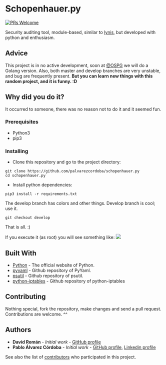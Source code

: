 # Schopenhauer.py
[![PRs Welcome](https://img.shields.io/badge/PRs-welcome-brightgreen.svg?style=flat-square)](http://makeapullrequest.com) 

Security auditing tool, module-based, similar to [lynis](https://github.com/CISOfy/lynis), but developed with python and enthusiasm.

## Advice
This project is in no active development, soon at [@OSPG](https://github.com/OSPG) we will do a Golang version.
Also, both master and develop branches are very unstable, and bug are frequently present. **But you can learn new things with this random project, and it is funny. :D**

## Why did you do it?
It occurred to someone, there was no reason not to do it and it seemed fun.

### Prerequisites

* Python3
* pip3

### Installing

* Clone this repository and go to the project directory:
```
git clone https://github.com/palvarezcordoba/schopenhauer.py
cd schopenhauer.py
```
* Install python dependencies:
```
pip3 install -r requirements.txt
```
The develop branch has colors and other things. Develop branch is cool; use it.
```
git checkout develop
```

That is all. :)

If you execute it (as root) you will see something like:
![](http://i.imgur.com/LPmqZgp.png)

## Built With

* [Python](https://python.org) - The official website of Python.
* [pyyaml](https://github.com/yaml/pyyaml) - Github repository of PyYaml.
* [psutil](https://github.com/giampaolo/psutil) - Github repository of psutil.
* [python-iptables](https://github.com/ldx/python-iptables) - Github repository of python-iptables

## Contributing

Nothing special, fork the repository, make changes and send a pull request.
Contributions are welcome. ^^

## Authors

* **David Román** - *Initial work* - [GitHub profile](https://github.com/stkw0)
* **Pablo Álvarez Córdoba** - *Initial work* - [GitHub profile](https://github.com/palvarezcordoba/), [Linkedin profile](https://www.linkedin.com/in/pablo-Álvarez-Córdoba/)

See also the list of [contributors](https://github.com/palvarezcordoba/schopenhauer.py/contributors) who participated in this project.
